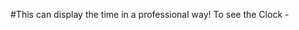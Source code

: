 #This can display the time in a professional way!                                                                                                          To see the Clock - 
